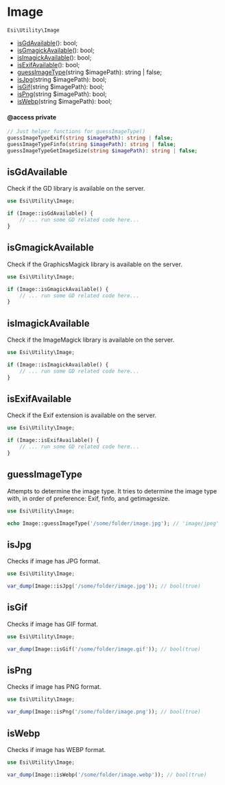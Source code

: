 # Image

`Esi\Utility\Image`

* [isGdAvailable](#isgdavailable)(): bool;
* [isGmagickAvailable](#isgmagickavailable)(): bool;
* [isImagickAvailable](#isimagickavailable)(): bool;
* [isExifAvailable](#isexifavailable)(): bool;
* [guessImageType](#guessimagetype)(string $imagePath): string | false;
* [isJpg](#isjpg)(string $imagePath): bool;
* [isGif](#isgif)(string $imagePath): bool;
* [isPng](#ispng)(string $imagePath): bool;
* [isWebp](#iswebp)(string $imagePath): bool;

#### @access private
```php
// Just helper functions for guessImageType()
guessImageTypeExif(string $imagePath): string | false;
guessImageTypeFinfo(string $imagePath): string | false;
guessImageTypeGetImageSize(string $imagePath): string | false;
```


## isGdAvailable

Check if the GD library is available on the server.

```php
use Esi\Utility\Image;

if (Image::isGdAvailable() {
    // ... run some GD related code here...
}
```

## isGmagickAvailable

Check if the GraphicsMagick library is available on the server.

```php
use Esi\Utility\Image;

if (Image::isGmagickAvailable() {
    // ... run some GD related code here...
}
```

## isImagickAvailable

Check if the ImageMagick library is available on the server.

```php
use Esi\Utility\Image;

if (Image::isImagickAvailable() {
    // ... run some GD related code here...
}
```

## isExifAvailable

Check if the Exif extension is available on the server.

```php
use Esi\Utility\Image;

if (Image::isExifAvailable() {
    // ... run some GD related code here...
}
```

## guessImageType

Attempts to determine the image type. It tries to determine the image type with, in order of preference: Exif, finfo, and getimagesize.

```php
use Esi\Utility\Image;

echo Image::guessImageType('/some/folder/image.jpg'); // 'image/jpeg'
```

## isJpg

Checks if image has JPG format.

```php
use Esi\Utility\Image;

var_dump(Image::isJpg('/some/folder/image.jpg')); // bool(true)
```

## isGif

Checks if image has GIF format.

```php
use Esi\Utility\Image;

var_dump(Image::isGif('/some/folder/image.gif')); // bool(true)
```

## isPng

Checks if image has PNG format.

```php
use Esi\Utility\Image;

var_dump(Image::isPng('/some/folder/image.png')); // bool(true)
```

## isWebp

Checks if image has WEBP format.

```php
use Esi\Utility\Image;

var_dump(Image::isWebp('/some/folder/image.webp')); // bool(true)
```

